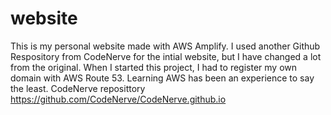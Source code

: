 # website 
This is my personal website made with AWS Amplify. I used another Github Respository from CodeNerve for the intial website, but I have changed a lot from the original.
When I started this project, I had to register my own domain with AWS Route 53. Learning AWS has been an experience to say the least. 
CodeNerve reposittory https://github.com/CodeNerve/CodeNerve.github.io
